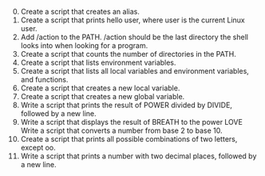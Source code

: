 0. Create a script that creates an alias.
1. Create a script that prints hello user, where user is the current Linux user.
2. Add /action to the PATH. /action should be the last directory the shell looks into when looking for a program.
3. Create a script that counts the number of directories in the PATH.
4. Create a script that lists environment variables.
5. Create a script that lists all local variables and environment variables, and functions.
6. Create a script that creates a new local variable.
7. Create a script that creates a new global variable.
8. Write a script that prints the result of POWER divided by DIVIDE, followed by a new line.
9. Write a script that displays the result of BREATH to the power LOVE
Write a script that converts a number from base 2 to base 10.
11. Create a script that prints all possible combinations of two letters, except oo.
12. Write a script that prints a number with two decimal places, followed by a new line.
